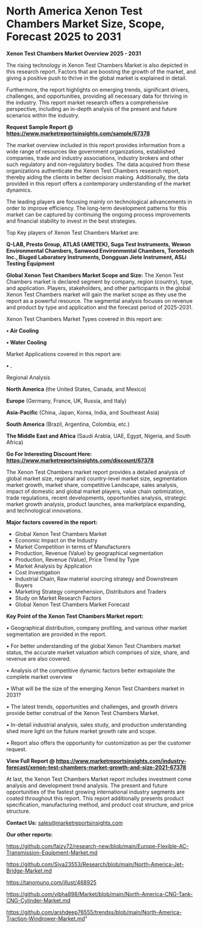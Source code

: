 # North America Xenon Test Chambers Market Size, Scope, Forecast 2025 to 2031

<Strong> Xenon Test Chambers Market Overview 2025 - 2031</strong>

The rising technology in Xenon Test Chambers Market is also depicted in this research report. Factors that are boosting the growth of the market, and giving a positive push to thrive in the global market is explained in detail.

Furthermore, the report highlights on emerging trends, significant drivers, challenges, and opportunities, providing all necessary data for thriving in the industry. This report market research offers a comprehensive perspective, including an in-depth analysis of the present and future scenarios within the industry.

<strong>Request Sample Report @ <a href=https://www.marketreportsinsights.com/sample/67378>https://www.marketreportsinsights.com/sample/67378</a></strong>

The market overview included in this report provides information from a wide range of resources like government organizations, established companies, trade and industry associations, industry brokers and other such regulatory and non-regulatory bodies. The data acquired from these organizations authenticate the Xenon Test Chambers research report, thereby aiding the clients in better decision making. Additionally, the data provided in this report offers a contemporary understanding of the market dynamics.

The leading players are focusing mainly on technological advancements in order to improve efficiency. The long-term development patterns for this market can be captured by continuing the ongoing process improvements and financial stability to invest in the best strategies.

Top Key players of Xenon Test Chambers Market are:

<strong>Q-LAB, Presto Group, ATLAS (AMETEK), Suga Test Instruments, Wewon Environmental Chambers, Sanwood Environmental Chambers, Torontech Inc., Biuged Laboratory Instruments, Dongguan Jiete Instrument, ASLi Testing Equipment</strong>

<strong><b>Global Xenon Test Chambers Market Scope and Size:</b></strong>
The Xenon Test Chambers market is declared segment by company, region (country), type, and application. Players, stakeholders, and other participants in the global Xenon Test Chambers market will gain the market scope as they use the report as a powerful resource. The segmental analysis focuses on revenue and product by type and application and the forecast period of 2025-2031.

Xenon Test Chambers Market Types covered in this report are:

<strong>• Air Cooling

• Water Cooling</strong>

Market Applications covered in this report are:

<strong>• .</strong> 

Regional Analysis

<strong>North America</strong> (the United States, Canada, and Mexico)

<strong>Europe</strong> (Germany, France, UK, Russia, and Italy)

<strong>Asia-Pacific</strong> (China, Japan, Korea, India, and Southeast Asia)

<strong>South America</strong> (Brazil, Argentina, Colombia, etc.)

<strong>The Middle East and Africa</strong> (Saudi Arabia, UAE, Egypt, Nigeria, and South Africa)

<strong>Go For Interesting Discount Here: <a href=https://www.marketreportsinsights.com/discount/67378>https://www.marketreportsinsights.com/discount/67378</a></strong>

The Xenon Test Chambers market report provides a detailed analysis of global market size, regional and country-level market size, segmentation market growth, market share, competitive Landscape, sales analysis, impact of domestic and global market players, value chain optimization, trade regulations, recent developments, opportunities analysis, strategic market growth analysis, product launches, area marketplace expanding, and technological innovations.

<strong><b>Major factors covered in the report:</b></strong>
<ul>
  <li>Global Xenon Test Chambers Market </li>
  <li>Economic Impact on the Industry</li>
  <li>Market Competition in terms of Manufacturers</li>
  <li>Production, Revenue (Value) by geographical segmentation</li>
  <li>Production, Revenue (Value), Price Trend by Type</li>
  <li>Market Analysis by Application</li>
  <li>Cost Investigation</li>
  <li>Industrial Chain, Raw material sourcing strategy and Downstream Buyers</li>
  <li>Marketing Strategy comprehension, Distributors and Traders</li>
  <li>Study on Market Research Factors</li>
  <li>Global Xenon Test Chambers Market Forecast</li>
</ul>

<strong><b>Key Point of the Xenon Test Chambers Market report:</b></strong>

• Geographical distribution, company profiling, and various other market segmentation are provided in the report.

• For better understanding of the global Xenon Test Chambers market status, the accurate market valuation which comprises of size, share, and revenue are also covered.

• Analysis of the competitive dynamic factors better extrapolate the complete market overview

• What will be the size of the emerging Xenon Test Chambers market in 2031?

• The latest trends, opportunities and challenges, and growth drivers provide better construal of the Xenon Test Chambers Market.

• In-detail industrial analysis, sales study, and production understanding shed more light on the future market growth rate and scope.

• Report also offers the opportunity for customization as per the customer request.

<strong><b>View Full Report @ <a href=https://www.marketreportsinsights.com/industry-forecast/xenon-test-chambers-market-growth-and-size-2021-67378>https://www.marketreportsinsights.com/industry-forecast/xenon-test-chambers-market-growth-and-size-2021-67378</a></b></strong>


At last, the Xenon Test Chambers Market report includes investment come analysis and development trend analysis. The present and future opportunities of the fastest growing international industry segments are coated throughout this report. This report additionally presents product specification, manufacturing method, and product cost structure, and price structure.

<strong>Contact Us:</strong>
sales@marketreportsinsights.com

<strong>Our other reports:</strong>

<a href=https://github.com/faizy72/research-new/blob/main/Europe-Flexible-AC-Transmission-Equipment-Market.md>https://github.com/faizy72/research-new/blob/main/Europe-Flexible-AC-Transmission-Equipment-Market.md</a>

<a href=https://github.com/Siya23553/Research/blob/main/North-America-Jet-Bridge-Market.md>https://github.com/Siya23553/Research/blob/main/North-America-Jet-Bridge-Market.md</a>

<a href=https://tanomuno.com/illust/468925>https://tanomuno.com/illust/468925</a>

<a href=https://github.com/vibha898/Market/blob/main/North-America-CNG-Tank-CNG-Cylinder-Market.md>https://github.com/vibha898/Market/blob/main/North-America-CNG-Tank-CNG-Cylinder-Market.md</a>

<a href=https://github.com/arshdeep76555/trendss/blob/main/North-America-Traction-Windrower-Market.md>https://github.com/arshdeep76555/trendss/blob/main/North-America-Traction-Windrower-Market.md</a>"
